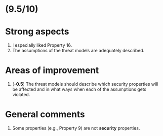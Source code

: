 # **(9.5/10)**
# Strong aspects
1. I especially liked Property 16.
2. The assumptions of the threat models are adequately described.

# Areas of improvement
1. (**-0.5**) The threat models should describe which security properties will be affected and in what ways when each of the assumptions gets violated.


# General comments
1. Some properties (e.g., Property 9) are not **security** properties.
